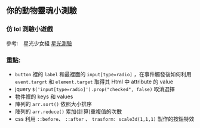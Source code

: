 ## 你的動物靈魂小測驗

### 仿 lol 測驗小遊戲
參考:　星光少女組 [星光測驗](https://events.lol.garena.tw/20160920_StarGuardian/quiz)

### 重點: 

- ```button``` 裡的 ```label``` 和最裡面的 ```input[type=radio]``` ，在事件觸發後如何利用 ```event.targrt``` 和 ```element.target``` 取得其 Html 中 attribute 的 value
- jquery ```$('input[type=radio]').prop("checked", false)``` 取消選擇
- 物件裡的 keys 和 values
- 陣列的 ```arr.sort()``` 依照大小排序
- 陣列的 ```arr.reduce()``` 累加(計算)重複值的次數
- css 利用 ```::before```、 ```::after``` 、 ```trasform: scale3d(1,1,1)``` 製作的按鈕特效
